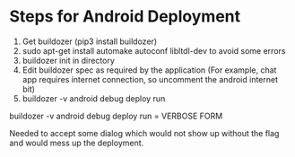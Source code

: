 # Steps for Android Deployment
1. Get buildozer (pip3 install buildozer)
2. sudo apt-get install automake autoconf libltdl-dev to avoid some errors
3. buildozer init in directory
4. Edit buildozer spec as required by the application (For example, chat app requires internet connection, so uncomment the android internet bit)
5. buildozer -v android debug deploy run

buildozer -v android debug deploy run = VERBOSE FORM

Needed to accept some dialog which would not show up without the flag and would mess up the deployment.
